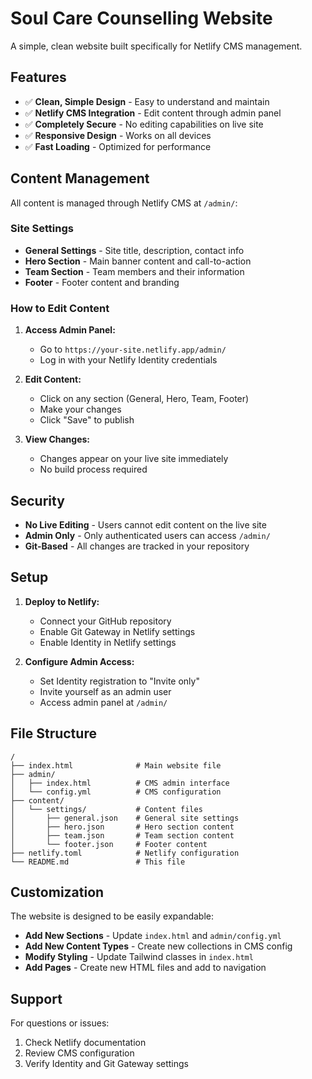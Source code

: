 # Soul Care Counselling Website

A simple, clean website built specifically for Netlify CMS management.

## Features

- ✅ **Clean, Simple Design** - Easy to understand and maintain
- ✅ **Netlify CMS Integration** - Edit content through admin panel
- ✅ **Completely Secure** - No editing capabilities on live site
- ✅ **Responsive Design** - Works on all devices
- ✅ **Fast Loading** - Optimized for performance

## Content Management

All content is managed through Netlify CMS at `/admin/`:

### Site Settings
- **General Settings** - Site title, description, contact info
- **Hero Section** - Main banner content and call-to-action
- **Team Section** - Team members and their information
- **Footer** - Footer content and branding

### How to Edit Content

1. **Access Admin Panel:**
   - Go to `https://your-site.netlify.app/admin/`
   - Log in with your Netlify Identity credentials

2. **Edit Content:**
   - Click on any section (General, Hero, Team, Footer)
   - Make your changes
   - Click "Save" to publish

3. **View Changes:**
   - Changes appear on your live site immediately
   - No build process required

## Security

- **No Live Editing** - Users cannot edit content on the live site
- **Admin Only** - Only authenticated users can access `/admin/`
- **Git-Based** - All changes are tracked in your repository

## Setup

1. **Deploy to Netlify:**
   - Connect your GitHub repository
   - Enable Git Gateway in Netlify settings
   - Enable Identity in Netlify settings

2. **Configure Admin Access:**
   - Set Identity registration to "Invite only"
   - Invite yourself as an admin user
   - Access admin panel at `/admin/`

## File Structure

```
/
├── index.html              # Main website file
├── admin/
│   ├── index.html          # CMS admin interface
│   └── config.yml          # CMS configuration
├── content/
│   └── settings/           # Content files
│       ├── general.json    # General site settings
│       ├── hero.json       # Hero section content
│       ├── team.json       # Team section content
│       └── footer.json     # Footer content
├── netlify.toml            # Netlify configuration
└── README.md               # This file
```

## Customization

The website is designed to be easily expandable:

- **Add New Sections** - Update `index.html` and `admin/config.yml`
- **Add New Content Types** - Create new collections in CMS config
- **Modify Styling** - Update Tailwind classes in `index.html`
- **Add Pages** - Create new HTML files and add to navigation

## Support

For questions or issues:
1. Check Netlify documentation
2. Review CMS configuration
3. Verify Identity and Git Gateway settings